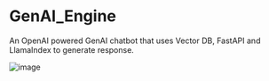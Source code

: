 # GenAI_Engine
An OpenAI powered GenAI chatbot that uses Vector DB, FastAPI and LlamaIndex to generate response.

![image](https://github.com/user-attachments/assets/f4885c8f-5c66-49bb-9cb6-01f277a0aaa8)

